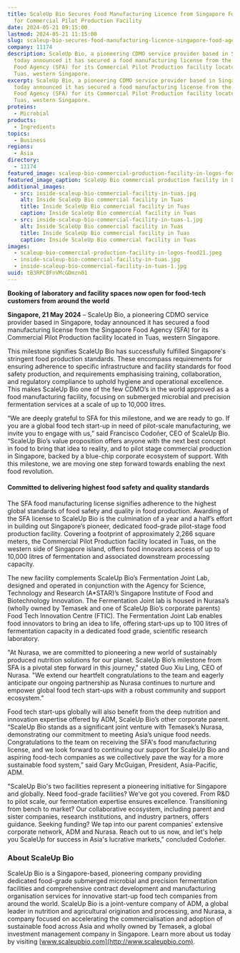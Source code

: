 ```yaml
---
title: ScaleUp Bio Secures Food Manufacturing Licence from Singapore Food Agency
  for Commercial Pilot Production Facility
date: 2024-05-21 09:15:00
lastmod: 2024-05-21 11:15:00
slug: scaleup-bio-secures-food-manufacturing-licence-singapore-food-agency-commercial-pilot-production-facility
company: 11174
description: ScaleUp Bio, a pioneering CDMO service provider based in Singapore,
  today announced it has secured a food manufacturing license from the Singapore
  Food Agency (SFA) for its Commercial Pilot Production facility located in
  Tuas, western Singapore.
excerpt: ScaleUp Bio, a pioneering CDMO service provider based in Singapore,
  today announced it has secured a food manufacturing license from the Singapore
  Food Agency (SFA) for its Commercial Pilot Production facility located in
  Tuas, western Singapore.
proteins:
  - Microbial
products:
  - Ingredients
topics:
  - Business
regions:
  - Asia
directory:
  - 11174
featured_image: scaleup-bio-commercial-production-facility-in-logos-food21.jpeg
featured_image_caption: ScaleUp Bio commercial production facility in LOGOS Food21
additional_images:
  - src: inside-scaleup-bio-commercial-facility-in-tuas.jpg
    alt: Inside ScaleUp Bio commercial facility in Tuas
    title: Inside ScaleUp Bio commercial facility in Tuas
    caption: Inside ScaleUp Bio commercial facility in Tuas
  - src: inside-scaleup-bio-commercial-facility-in-tuas-1.jpg
    alt: Inside ScaleUp Bio commercial facility in Tuas
    title: Inside ScaleUp Bio commercial facility in Tuas
    caption: Inside ScaleUp Bio commercial facility in Tuas
images:
  - scaleup-bio-commercial-production-facility-in-logos-food21.jpeg
  - inside-scaleup-bio-commercial-facility-in-tuas.jpg
  - inside-scaleup-bio-commercial-facility-in-tuas-1.jpg
uuid: tB3RPC8FnVMcGDmzn01
---
```

**Booking of laboratory and facility spaces now open for food-tech customers from around the world**

**Singapore, 21 May 2024** – ScaleUp Bio, a pioneering CDMO service provider based in Singapore, today announced it has secured a food manufacturing license from the Singapore Food Agency (SFA) for its Commercial Pilot Production facility located in Tuas, western Singapore.

This milestone signifies ScaleUp Bio has successfully fulfilled Singapore's stringent food production standards. These encompass requirements for ensuring adherence to specific infrastructure and facility standards for food safety production, and requirements emphasising training, collaboration, and regulatory compliance to uphold hygiene and operational excellence. This makes ScaleUp Bio one of the few CDMO’s in the world approved as a food manufacturing facility, focusing on submerged microbial and precision fermentation services at a scale of up to 10,000 litres.

“We are deeply grateful to SFA for this milestone, and we are ready to go. If you are a global food tech start-up in need of pilot-scale manufacturing, we invite you to engage with us,” said Francisco Codoñer, CEO of ScaleUp Bio. “ScaleUp Bio’s value proposition offers anyone with the next best concept in food to bring that idea to reality, and to pilot stage commercial production in Singapore, backed by a blue-chip corporate ecosystem of support. With this milestone, we are moving one step forward towards enabling the next food revolution.

#### Committed to delivering highest food safety and quality standards

The SFA food manufacturing license signifies adherence to the highest global standards of food safety and quality in food production. Awarding of the SFA license to ScaleUp Bio is the culmination of a year and a half’s effort in building out Singapore’s pioneer, dedicated food-grade pilot-stage food production facility. Covering a footprint of approximately 2,266 square meters, the Commercial Pilot Production facility located in Tuas, on the western side of Singapore island, offers food innovators access of up to 10,000 litres of fermentation and associated downstream processing capacity.

The new facility complements ScaleUp Bio’s Fermentation Joint Lab, designed and operated in conjunction with the Agency for Science, Technology and Research (A*STAR)’s Singapore Institute of Food and Biotechnology Innovation. The Fermentation Joint lab is housed in Nurasa’s (wholly owned by Temasek and one of ScaleUp Bio’s corporate parents) Food Tech Innovation Centre (FTIC). The Fermentation Joint Lab enables food innovators to bring an idea to life, offering start-ups up to 100 litres of fermentation capacity in a dedicated food grade, scientific research laboratory.

"At Nurasa, we are committed to pioneering a new world of sustainably produced nutrition solutions for our planet. ScaleUp Bio’s milestone from SFA is a pivotal step forward in this journey," stated Guo Xiu Ling, CEO of Nurasa. "We extend our heartfelt congratulations to the team and eagerly anticipate our ongoing partnership as Nurasa continues to nurture and empower global food tech start-ups with a robust community and support ecosystem."

Food tech start-ups globally will also benefit from the deep nutrition and innovation expertise offered by ADM, ScaleUp Bio’s other corporate parent. “ScaleUp Bio stands as a significant joint venture with Temasek’s Nurasa, demonstrating our commitment to meeting Asia’s unique food needs. Congratulations to the team on receiving the SFA's food manufacturing license, and we look forward to continuing our support for ScaleUp Bio and aspiring food-tech companies as we collectively pave the way for a more sustainable food system,” said Gary McGuigan, President, Asia-Pacific, ADM.

"ScaleUp Bio's two facilities represent a pioneering initiative for Singapore and globally. Need food-grade facilities? We've got you covered. From R&D to pilot scale, our fermentation expertise ensures excellence. Transitioning from bench to market? Our collaborative ecosystem, including parent and sister companies, research institutions, and industry partners, offers guidance. Seeking funding? We tap into our parent companies' extensive corporate network, ADM and Nurasa. Reach out to us now, and let's help you ScaleUp for success in Asia's lucrative markets," concluded Codoñer.

### About ScaleUp Bio

ScaleUp Bio is a Singapore-based, pioneering company providing dedicated food-grade submerged microbial and precision fermentation facilities and comprehensive contract development and manufacturing organisation services for innovative start-up food tech companies from around the world. ScaleUp Bio is a joint-venture company of ADM, a global leader in nutrition and agricultural origination and processing, and Nurasa, a company focused on accelerating the commercialisation and adoption of sustainable food across Asia and wholly owned by Temasek, a global investment management company in Singapore. Learn more about us today by visiting [www.scaleupbio.com](http://www.scaleupbio.com).
